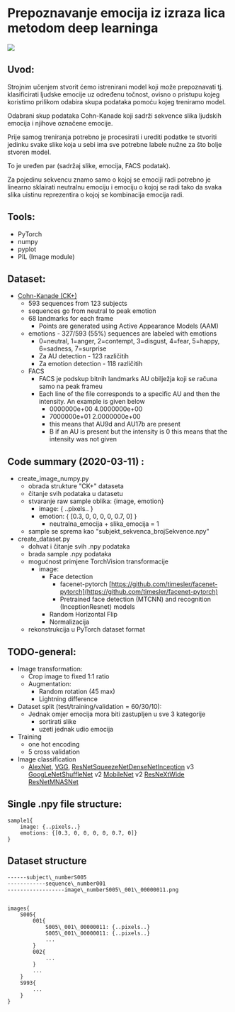 # Prepoznavanje emocija iz izraza lica metodom deep learninga


![](https://www.researchgate.net/profile/Kevin_Bailly/publication/301830237/figure/fig4/AS:613889410605070@1523374049786/Examples-of-images-extracted-from-the-CK-dataset-DISFA-Dataset-The-Denver-Intensity-of.png)


## Uvod:

Strojnim učenjem stvorit ćemo istrenirani model koji može prepoznavati tj. klasificirati ljudske emocije uz određenu točnost, ovisno o pristupu kojeg koristimo prilikom odabira skupa podataka pomoću kojeg treniramo model.

Odabrani skup podataka Cohn-Kanade koji sadrži sekvence slika ljudskih emocija i njihove označene emocije.

Prije samog treniranja potrebno je procesirati i urediti podatke te stvoriti jedinku svake slike koja u sebi ima sve potrebne labele nužne za što bolje stvoren model.

To je uređen par (sadržaj slike, emocija, FACS podatak).

Za pojedinu sekvencu znamo samo o kojoj se emociji radi potrebno je linearno sklairati neutralnu emociju i emociju o kojoj se radi tako da svaka slika uistinu reprezentira o kojoj se kombinacija emocija radi.

## Tools:

- PyTorch
- numpy
- pyplot
- PIL (Image module)

## Dataset:

- [Cohn-Kanade (CK+)](http://www.consortium.ri.cmu.edu/ckagree/)
  - 593 sequences from 123 subjects 
  - sequences go from neutral to peak emotion
  - 68 landmarks for each frame
    - Points are generated using Active Appearance Models (AAM)
  - emotions - 327/593 (55%) sequences are labeled with emotions
    - 0=neutral, 1=anger, 2=contempt, 3=disgust, 4=fear, 5=happy, 6=sadness, 7=surprise
    - Za AU detection - 123 različitih
    - Za emotion detection - 118 različitih
  - FACS
    - FACS je podskup bitnih landmarks AU obilježja koji se računa samo na peak frameu
    - Each line of the file corresponds to a specific AU and then the intensity. An example is given below
      - 0000000e+00   4.0000000e+00
      - 7000000e+01   2.0000000e+00
      - this means that AU9d and AU17b are present
      - B if an AU is present but the intensity is 0 this means that the intensity was not given

## Code summary (2020-03-11) :

- create\_image\_numpy.py
  - obrada strukture &quot;CK+&quot; dataseta
  - čitanje svih podataka u datasetu
  - stvaranje raw sample oblika: {image, emotion}
    - image: { ..pixels.. }
    - emotion: { [0.3, 0, 0, 0, 0, 0.7, 0] }
      - neutralna\_emocija + slika\_emocija = 1
  - sample se sprema kao &quot;subjekt\_sekvenca\_brojSekvence.npy&quot;
- create\_dataset.py
  - dohvat i čitanje svih .npy podataka
  - brada sample .npy podataka
  - mogućnost primjene TorchVision transformacije
    - image:
      - Face detection
        - facenet-pytorch [https://github.com/timesler/facenet-pytorch](https://github.com/timesler/facenet-pytorch)
        - Pretrained face detection (MTCNN) and recognition (InceptionResnet) models
      - Random Horizontal Flip
      - Normalizacija
  - rekonstrukcija u PyTorch dataset format

## TODO-general:

- Image transformation:
  - Crop image to fixed 1:1 ratio
  - Augmentation:
    - Random rotation (45 max)
    - Lightning difference
- Dataset split (test/training/validation = 60/30/10):
  - Jednak omjer emocija mora biti zastupljen u sve 3 kategorije
    - sortirati slike
    - uzeti jednak udio emocija
- Training
  - one hot encoding
  - 5 cross validation
- Image classification
  - [AlexNet](https://arxiv.org/abs/1404.5997), [VGG](https://arxiv.org/abs/1409.1556), [ResNet](https://arxiv.org/abs/1512.03385)[SqueezeNet](https://arxiv.org/abs/1602.07360)[DenseNet](https://arxiv.org/abs/1608.06993)[Inception](https://arxiv.org/abs/1512.00567) v3 [GoogLeNet](https://arxiv.org/abs/1409.4842)[ShuffleNet](https://arxiv.org/abs/1807.11164) v2 [MobileNet](https://arxiv.org/abs/1801.04381) v2 [ResNeXt](https://arxiv.org/abs/1611.05431)[Wide ResNet](https://pytorch.org/docs/stable/torchvision/models.html#wide-resnet)[MNASNet](https://arxiv.org/abs/1807.11626)


## Single .npy file structure:
```
sample1{
    image: {..pixels..}
    emotions: {[0.3, 0, 0, 0, 0, 0.7, 0]}
}
```
## Dataset structure

```
------subject\_numberS005
------------sequence\_number001
------------------image\_numberS005\_001\_00000011.png


images{
    S005{
        001{
            S005\_001\_00000011: {..pixels..}
            S005\_001\_00000011: {..pixels..}
            ...
        }
        002{
            ...
        }
        ...
    }
    S993{
        ...
    }
}
```
